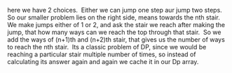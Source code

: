here we have 2 choices.
​
Either we can jump one step aur jump two steps.
​
So our smaller problem lies on the right side, means towards the nth stair.
​
We make jumps either of 1 or 2, and ask the stair we reach after making the jump, that
how many ways can we reach the top through that stair.
​
So we add the ways of (n+1)th and (n+2)th stair, that gives us the number of ways to reach the nth stair.
​
Its a classic problem of DP, since we would be reaching a particular stair multiple number of times, so instead of calculating its answer again and again we cache it in our Dp array.